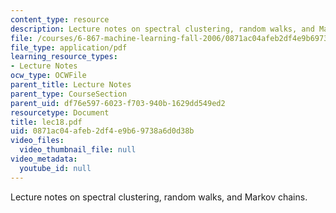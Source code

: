 ```yaml
---
content_type: resource
description: Lecture notes on spectral clustering, random walks, and Markov chains.
file: /courses/6-867-machine-learning-fall-2006/0871ac04afeb2df4e9b69738a6d0d38b_lec18.pdf
file_type: application/pdf
learning_resource_types:
- Lecture Notes
ocw_type: OCWFile
parent_title: Lecture Notes
parent_type: CourseSection
parent_uid: df76e597-6023-f703-940b-1629dd549ed2
resourcetype: Document
title: lec18.pdf
uid: 0871ac04-afeb-2df4-e9b6-9738a6d0d38b
video_files:
  video_thumbnail_file: null
video_metadata:
  youtube_id: null
---
```

Lecture notes on spectral clustering, random walks, and Markov chains.

